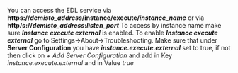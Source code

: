 You can access the EDL service via **https://*demisto_address*/instance/execute/*instance_name*** or via **http/s://*demisto_address*:*listen_port***
To access by instance name make sure ***Instance execute external*** is enabled. 
To enable ***Instance execute external*** go to Settings->About->Troubleshooting. Make sure that under **Server Configuration**
you have ***instance.execute.external*** set to true, if not then click on *+ Add Server Configuration* and add in Key *instance.execute.external* and in Value *true* 

